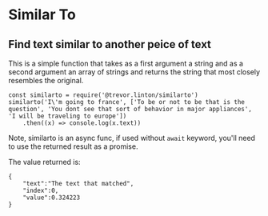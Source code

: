 # Similar To

## Find text similar to another peice of text

This is a simple function that takes as a first argument a string and as a second argument an array of strings and returns the string that most closely resembles the original.  

```
const similarto = require('@trevor.linton/similarto')
similarto('I\'m going to france', ['To be or not to be that is the question', 'You dont see that sort of behavior in major appliances', 'I will be traveling to europe'])
	.then((x) => console.log(x.text))
```

Note, similarto is an async func, if used without `await` keyword, you'll need to use the returned result as a promise.

The value returned is:
```
{
	"text":"The text that matched",
	"index":0,
	"value":0.324223
}
```